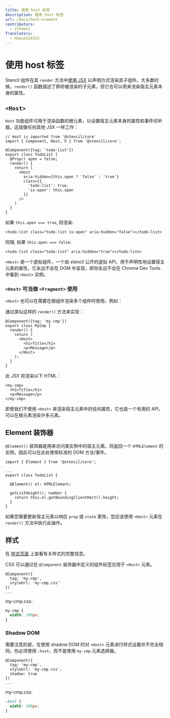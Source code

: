 ```yaml
---
title: 使用 host 标签
description: 使用 host 标签
url: /docs/host-element
contributors:
  - jthoms1
Translators:
  - Howie126313
---
```


# 使用 host 标签

Stencil 组件在其 `render` 方法中[使用 JSX](templating-jsx) 以声明方式渲染其子组件。大多数时候，`render()` 函数描述了即将被渲染的子元素，但它也可以用来渲染宿主元素本身的属性。


## `<Host>`

`Host` 功能组件可用于渲染函数的根元素，以设置宿主元素本身的属性和事件侦听器。这就像任何其他 JSX 一样工作：

```tsx
// Host is imported from '@stencil/core'
import { Component, Host, h } from '@stencil/core';

@Component({tag: 'todo-list'})
export class TodoList {
  @Prop() open = false;
  render() {
    return (
      <Host
        aria-hidden={this.open ? 'false' : 'true'}
        class={{
          'todo-list': true,
          'is-open': this.open
        }}
      />
    )
  }
}
```

如果 `this.open === true`, 将渲染:
```tsx
<todo-list class="todo-list is-open" aria-hidden="false"></todo-list>
```

同理, 如果 `this.open === false`:

```tsx
<todo-list class="todo-list" aria-hidden="true"></todo-list>
```

`<Host>` 是一个虚拟组件，一个由 stencil 公开的虚拟 API，用于声明性地设置宿主元素的属性，它永远不会在 DOM 中呈现，即你永远不会在 Chrome Dev Tools 中看到 `<Host>` 实例。

### `<Host>` 可当做 `<Fragment>` 使用

`<Host>` 也可以在需要在根组件渲染多个组件时使用，例如：

通过类似这样的 `render()` 方法来实现：

```tsx
@Component({tag: 'my-cmp'})
export class MyCmp {
  render() {
    return (
      <Host>
        <h1>Title</h1>
        <p>Message</p>
      </Host>
    );
  }
}
```

此 JSX 将渲染以下 HTML：

```markup
<my-cmp>
  <h1>Title</h1>
  <p>Message</p>
</my-cmp>
```

即使我们不使用 `<Host>` 来渲染宿主元素中的任何属性，它也是一个有用的 API，可以在根元素渲染许多元素。
## Element 装饰器

`@Element()` 装饰器是用来访问类实例中的宿主元素。将返回一个 `HTMLElement` 的实例，因此可以在此处使用标准的 DOM 方法/事件。

```tsx
import { Element } from '@stencil/core';

...
export class TodoList {

  @Element() el: HTMLElement;

  getListHeight(): number {
    return this.el.getBoundingClientRect().height;
  }
}
```

如果您需要更新宿主元素以响应 `prop` 或 `state` 更改，您应该使用 `<Host>` 元素在 `render()` 方法中执行此操作。

## 样式

在 [样式页面](https://stencil.docschina.org/docs/styling#shadow-dom-in-stencil) 上查看有关样式的完整信息。

CSS 可以通过在 `@Component` 装饰器中定义的组件标签应用于 `<Host>` 元素。

```tsx
@Component({
  tag: 'my-cmp',
  styleUrl: 'my-cmp.css'
})
...
```

my-cmp.css:

```css
my-cmp {
  width: 100px;
}
```

### Shadow DOM

需要注意的是，在使用 shadow DOM 时对 `<Host>` 元素进行样式设置并不完全相同。你必须使用 `:host`，而不是使用 `my-cmp` 元素选择器。

```tsx
@Component({
  tag: 'my-cmp',
  styleUrl: 'my-cmp.css',
  shadow: true
})
...
```

my-cmp.css:

```css
:host {
  width: 100px;
}
```

